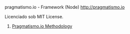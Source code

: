 ﻿pragmatismo.io - Framework (Node)
http://pragmatismo.io

Licenciado sob MIT License.

1. [Pragmatismo.io Methodology](https://pragmatismo-io.github.io/pragmatismo-io-framework)
